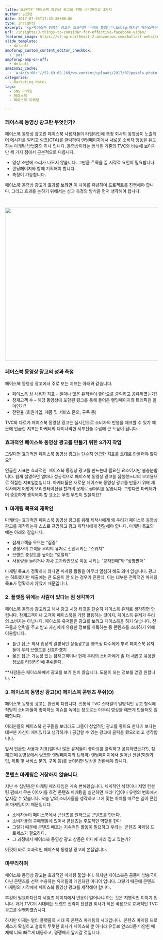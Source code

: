```yaml
---
title: 효과적인 페이스북 동영상 광고를 위해 생각해야할 3가지
author: 김민영
date: 2017-07-05T17:39:28+00:00
type: insights
excerpt: '<p>페이스북 동영상 광고는 효과적인 마케팅 툴입니다.&nbsp;하지만 페이스북은 공중파 방송국이 아닌 콘텐츠를 선택 수용하는 유저들의 개인화된 미디어 입니다.&nbsp;그렇기 때문에 콘텐츠 마케팅의 시각에서 페이스북 동영상 광고를 제작해야 합니다.</p>'
url: /insights/3-things-to-consider-for-effective-facebook-video/
featured_image: https://s3-ap-northeast-2.amazonaws.com/ballast-website-images/wp-content/uploads/2017/07/15110059/pexels-photo-267399.jpeg
slide_template:
  - default
ampforwp_custom_content_editor_checkbox:
  - 'yes'
ampforwp-amp-on-off:
  - default
amazonS3_cache:
  - 'a:4:{s:66:"//52.69.68.169/wp-content/uploads/2017/07/pexels-photo-267399.jpeg";i:51848;s:74:"//52.69.68.169/wp-content/uploads/2017/07/pexels-photo-267399-300x188.jpeg";i:51848;s:117:"//s3-ap-northeast-2.amazonaws.com/ballast-website-images/wp-content/uploads/2017/07/15110059/pexels-photo-267399.jpeg";i:51848;s:125:"//s3-ap-northeast-2.amazonaws.com/ballast-website-images/wp-content/uploads/2017/07/15110059/pexels-photo-267399-300x188.jpeg";i:51848;}'
categories:
  - Marketing Notes
tags:
  - SNS 마케팅
  - 페이스북
  - 페이스북 마케팅

---
```


### 페이스북 동영상 광고란 무엇인가?

페이스북 동영상 광고란 페이스북 사용자들의 타임라인에 특정 회사의 동영상이 노출되어 메시지를 알리고 링크(CTA)를 클릭하여 랜딩페이지에서 새로운 소비자 행동을 유도하는 마케팅 방법중의 하나 입니다. 동영상이라는 형식은 기존의 TVC와 비슷해 보이지만 세 가지 점에서 근본적으로 다릅니다.

  * 영상 초반에 소리가 나오지 않습니다. 그만큼 주목을 끌 시각적 요인이 필요합니다.
  * 랜딩페이지와 함께 기획해야 합니다.
  * 측정이 가능합니다.

페이스북 동영상 광고가 효과를 보려면 이 차이를 유념하며 프로젝트를 진행해야 합니다. 그리고 효과를 논하기 위해서는 성과 측정의 방식을 먼저 생각해야 합니다.

&nbsp;

<img class="aligncenter wp-image-51848" src="http://52.69.68.169/wp-content/uploads/2017/07/pexels-photo-267399-300x188.jpeg" alt="" width="800" height="503" srcset="https://s3-ap-northeast-2.amazonaws.com/ballast-website-images/wp-content/uploads/2017/07/15110059/pexels-photo-267399-300x188.jpeg 300w, https://s3-ap-northeast-2.amazonaws.com/ballast-website-images/wp-content/uploads/2017/07/15110059/pexels-photo-267399-768x482.jpeg 768w, https://s3-ap-northeast-2.amazonaws.com/ballast-website-images/wp-content/uploads/2017/07/15110059/pexels-photo-267399-1024x643.jpeg 1024w, https://s3-ap-northeast-2.amazonaws.com/ballast-website-images/wp-content/uploads/2017/07/15110059/pexels-photo-267399.jpeg 1194w" sizes="(max-width: 800px) 100vw, 800px" />

### 

### 페이스북 동영상 광고의 성과 측정

페이스북 동영상 광고에서 주로 보는 지표는 아래와 같습니다.

  * 페이스북 상 사용자 지표 &#8211; 얼마나 많은 유저들이 좋아요를 클릭하고 공유하였는가?
  * 잠재고객 수 &#8211; 해당 동영상에 포함된 링크를 통해 들어온 랜딩페이지의 트래픽은 얼마인가?
  * 전환율 (회원가입, 제품 및 서비스 문의, 구독 등)

TVC와 다르게 페이스북 동영상 광고는 실시간으로 소비자의 반응을 체크할 수 있기 때문에 언급한 지표는 마케터의 다이나믹한 세부전술 수립에 큰 도움이 됩니다.

### 효과적인 페이스북 동영상 광고를 만들기 위한 3가지 작업

그렇다면 효과적인 페이스북 동영상 광고는 단순히 언급한 지표를 토대로 만들어야 할까요?
  
언급한 지표는 효과적인  페이스북 동영상 광고를 만드는데 필요한 요소이지만 불충분합니다. 쉽게 설명하면 얼마나 성공적으로 페이스북 동영상 광고를 집행했느냐의 보고용으로 적절한 지표일뿐입니다. 마케터들은 새로운 페이스북 동영상 광고를 만들기 위해 제작사에게 어떻게 오리엔테이션을 할까의 문제로 골머리를 앓습니다. 그렇다면 마케터가 더 중요하게 생각해야 할 요소는 무엇 무엇이 있을까요?

### 1. 마케팅 목표의 재확인

마케터는 효과적인 페이스북 동영상 광고를 위해 제작사에게 왜 우리가 페이스북 동영상 광고를 제작하는지 스스로 규명하고 광고 제작사에게 전달해야 합니다. 마케팅 목표의 예는 아래와 같습니다.

  * 잠재고객을 모으는 &#8220;집중&#8221;
  * 경쟁사의 고객을 우리의 유저로 전환시키는 &#8220;스위치&#8221;
  * 브랜드 충성도를 높이는 &#8220;로열티&#8221;
  * 사용량을 늘리거나 자사 고가라인으로 이동 시키는 &#8220;교차판매&#8221;와 &#8220;상향판매&#8221;

마케팅 목표가 정확하지 않다면 마케팅 활동을 아무리 열심히 해도 의미 없습니다. 광고는 히트했지만 매출에는 큰 도움이 안 되는 경우가 흔한데, 이는 대부분 전략적인 마케팅 목표가 명확하지 않았기 때문입니다.

### 2. 플랫폼 뒤에는 사람이 있다는 점 생각하기

페이스북 동영상 광고라고 해서 광고 시청 타깃을 단순히 페이스북 유저로 생각하면 안 됩니다. 잠재고객이나 고객이 페이스북을 가끔 활용하는 것이지, 페이스북 유저가 우리의 소비자는 아닙니다. 페이스북 유저들은 광고를 보려고 페이스북을 하지 않습니다. 친구들과 연락을 주고 받고 자신에게 유용한 정보를 취득하는 등 콘텐츠를 소비하기 위해 이용합니다.

  * 틀린 접근: 회사 입장의 일방적인 상품광고를 불특정 다수에게 뿌려 페이스북 유저들이 우리 브랜드를 선호하겠지
  * 옳은 접근: 가능성 있는 잠재고객이나 현재 우리의 소비자에게 좀 더 새롭고 유용한 정보를 타임라인에 푸쉬한다.

**사람들은 페이스북에서 광고를 보기 원치 않습니다. 도움이 되는 정보를 얻길 원합니다. **

### 3. 페이스북 동영상 광고(X) 페이스북 콘텐츠 푸쉬(O)

페이스북 동영상 광고는 완전히 다릅니다. 전통적 TVC 스타일의 일방적인 광고 형식에 적당히 소비자들이 좋아하는 이슈를 녹이는 정도로는 아무리 영상을 예쁘게 만들어도 참패합니다.

여러분들의 페이스북 친구들을 보더라도 그들이 상업적인 광고를 좋아요 한다기 보다는 대부분 자신이 재미있다고 생각하거나 공감할 수 있는 광고에 클릭을 했으리라고 생각합니다.

앞서 언급한 사용자 지표(얼마나 많은 유저들이 좋아요를 클릭하고 공유하였는가?), 잠재고객(동영상에서 링크한 랜딩페이지의 트래픽) 랜딩페이지에서 일어난 전환(회원가입, 제품 및 서비스 문의, 구독 등)를 높이려면 발상을 전환해야 합니다.

### 콘텐츠 마케팅은 거창하지 않습니다.

지난 수 십년동안 마케팅 패러다임은 계속 변해왔습니다. 세계적인 석학이나 저명 컨설팅 펌에서 무슨 이야기를 하건 콘텐츠 마케팅을 실천하면 패러다임이나 유행의 변화에서 앞서갈 수 있습니다. 오늘 날의 소비자들을 생각하고 그에 맞는 이치를 따르는 일이 콘텐츠 마케팅이기 때문입니다.

  * 소비자들이 페이스북에서 콘텐츠를 원하므로 콘텐츠를 만든다.
  * 소비자들의 구매행동에 있어서 콘텐츠는 주도적인 역할을 한다
  * 그렇기 때문에 콘텐츠 배포는 지속적인 활동이 필요하고 우리는  콘텐츠 마케팅 프로세스가 필요하다.
  * 그 과정에서 페이스북 동영상 광고 상품은 어디에 자리 잡고 있는가?

이것이 바로 효과적인 페이스북 동영상 광고의 본질입니다.

### 마무리하며

페이스북 동영상 광고는 효과적인 마케팅 툴입니다. 하지만 페이스북은 공중파 방송국이 아닌 콘텐츠를 선택 수용하는 유저들의 개인화된 미디어 입니다. 그렇기 때문에 콘텐츠 마케팅의 시각에서 페이스북 동영상 광고를 제작해야 합니다.

후킹이 필요하다던지 세일즈 페이지에서 반응이 일어나냐 하는 것은 지엽적인 이야기 입니다. 과거 TVC의 시대에는 브랜드 전략이 탄탄한 회사가 적은 비용으로 효과적인 TVC 광고를 실행하였습니다.

하지만 이제는 멀티 플랫폼의 시대 즉 콘텐츠 마케팅의 시대입니다.  콘텐츠 마케팅 프로세스가 확실하고 철학이 뚜렷한 회사가 페이스북 뿐 아니라 유튜브 인스타등 다양한 매체에 더욱 빠르게 대응하고, 경쟁에서 앞서갈 것입니다.